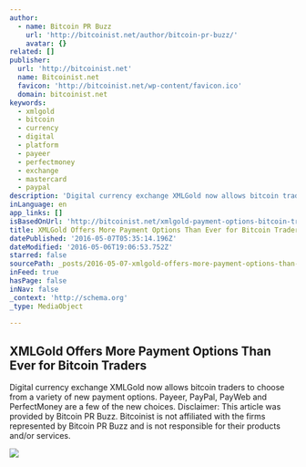 ```yaml
---
author:
  - name: Bitcoin PR Buzz
    url: 'http://bitcoinist.net/author/bitcoin-pr-buzz/'
    avatar: {}
related: []
publisher:
  url: 'http://bitcoinist.net'
  name: Bitcoinist.net
  favicon: 'http://bitcoinist.net/wp-content/favicon.ico'
  domain: bitcoinist.net
keywords:
  - xmlgold
  - bitcoin
  - currency
  - digital
  - platform
  - payeer
  - perfectmoney
  - exchange
  - mastercard
  - paypal
description: 'Digital currency exchange XMLGold now allows bitcoin traders to choose from a variety of new payment options. Payeer, PayPal, PayWeb and PerfectMoney are a few of the new choices. Disclaimer: This article was provided by Bitcoin PR Buzz. Bitcoinist is not affiliated with the firms represented by Bitcoin PR Buzz and is not responsible for their products and/or services.'
inLanguage: en
app_links: []
isBasedOnUrl: 'http://bitcoinist.net/xmlgold-payment-options-bitcoin-traders/'
title: XMLGold Offers More Payment Options Than Ever for Bitcoin Traders
datePublished: '2016-05-07T05:35:14.196Z'
dateModified: '2016-05-06T19:06:53.752Z'
starred: false
sourcePath: _posts/2016-05-07-xmlgold-offers-more-payment-options-than-ever-for-bitcoin-tr.md
inFeed: true
hasPage: false
inNav: false
_context: 'http://schema.org'
_type: MediaObject

---
```

<article style=""><h1>XMLGold Offers More Payment Options Than Ever for Bitcoin Traders</h1><p>Digital currency exchange XMLGold now allows bitcoin traders to choose from a variety of new payment options. Payeer, PayPal, PayWeb and PerfectMoney are a few of the new choices. Disclaimer: This article was provided by Bitcoin PR Buzz. Bitcoinist is not affiliated with the firms represented by Bitcoin PR Buzz and is not responsible for their products and/or services.</p><img src="http://bitcoinist.net/wp-content/uploads/2016/05/xmlgold-PR-Buzz-cover-1.jpg" /></article>